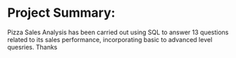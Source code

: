 # Project Summary:
Pizza Sales Analysis has been carried out using SQL to answer 13 questions related to its sales performance,
incorporating basic to advanced level quesries.
Thanks

